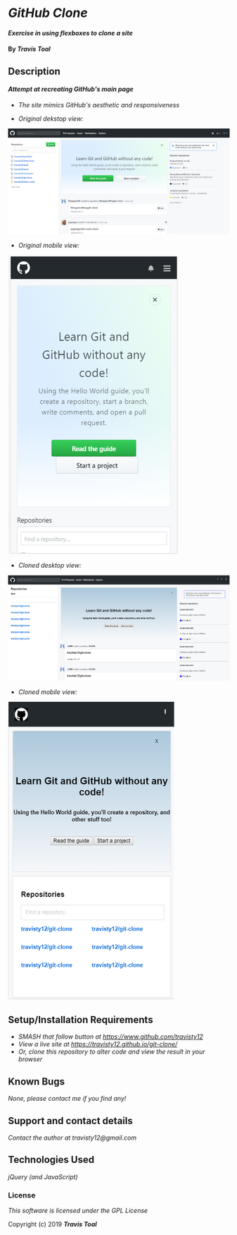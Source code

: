 # _GitHub Clone_

#### _Exercise in using flexboxes to clone a site_

#### By _**Travis Toal**_

## Description

#### _Attempt at recreating GitHub's main page_

* _The site mimics GitHub's aesthetic and responsiveness_

* _Original dekstop view:_

![alt text](img/git.png)

* _Original mobile view:_

![alt text](img/git-mobile.png)

* _Cloned desktop view:_

![alt text](img/clone.png)

* _Cloned mobile view:_

![alt text](img/clone-mobile.png)



## Setup/Installation Requirements

* _SMASH that follow button at https://www.github.com/travisty12_
* _View a live site at https://travisty12.github.io/git-clone/_
* _Or, clone this repository to alter code and view the result in your browser_

## Known Bugs

_None, please contact me if you find any!_

## Support and contact details

_Contact the author at travisty12@gmail.com_


## Technologies Used

_jQuery (and JavaScript)_

### License

*This software is licensed under the GPL License*

Copyright (c) 2019 **_Travis Toal_**
